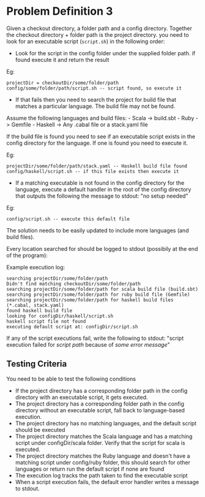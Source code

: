 # Problem Definition 3

Given a checkout directory, a folder path and a config directory. Together the checkout directory + folder path is the project directory. you need to look for an executable script (`script.sh`) in the following order:

- Look for the script in the config folder under the supplied folder path. if found execute it and return the result

Eg:
```
projectDir = checkoutDir/some/folder/path
config/some/folder/path/script.sh -- script found, so execute it
```

- If that fails then you need to search the project for build file that matches a particular language. The build file may not be found.

Assume the following languages and build files:
    - Scala   -> build.sbt
    - Ruby    -> Gemfile
    - Haskell -> Any .cabal file or a stack.yaml file

If the build file is found you need to see if an executable script exists in the config directory for the language. If one is found you need to execute it.

Eg:
```
projectDir/some/folder/path/stack.yaml -- Haskell build file found
config/haskell/script.sh -- if this file exists then execute it
```

- If a matching executable is not found in the config directory for the language, execute a default handler in the root of the config directory that outputs the following the message to stdout: "no setup needed"

Eg:
```
config/script.sh -- execute this default file
```

The solution needs to be easily updated to include more languages (and build files).

Every location searched for should be logged to stdout (possibily at the end of the program):

Example execution log:
```
searching projectDir/some/folder/path
Didn't find matching checkoutDir/some/folder/path
searching projectDir/some/folder/path for scala build file (build.sbt)
searching projectDir/some/folder/path for ruby build file (Gemfile)
searching projectDir/some/folder/path for haskell build files (*.cabal, stack.yaml)
found haskell build file
looking for configDir/haskell/script.sh
haskell script file not found
executing default script at: configDir/script.sh
```

If any of the script executions fail, write the following to stdout: "script execution failed for *script path* because of *some error message*"

## Testing Criteria

You need to be able to test the following conditions

- If the project directory has a corresponding folder path in the config directory with an executable script, it gets executed.
- The project directory has a corresponding folder path in the config directory without an executable script, fall back to language-based execution.
- The project directory has no matching languages, and the default script should be executed
- The project directory matches the Scala language and has a matching script under configDir/scala folder. Verify that the script for scala is executed.
- The project directory matches the Ruby language and doesn't have a matching script under config/ruby folder, this should search for other languages or return run the default script if none are found
- The execution log tracks the path taken to find the executable script
- When a script execution fails, the default error handler writes a message to stdout.